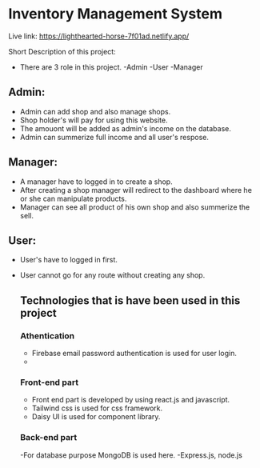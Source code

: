 # Inventory Management System

Live link: https://lighthearted-horse-7f01ad.netlify.app/

Short Description of this project:

- There are 3 role in this project.
  -Admin
  -User
  -Manager
  
 ## Admin:
- Admin can add shop and also manage shops.
- Shop holder's will pay for using this website.
- The amouont will be added as admin's income on the database.
- Admin can summerize full income and all user's respose.

 ## Manager:
- A manager have to logged in to create a shop.
- After creating a shop manager will redirect to the dashboard where he or she can manipulate products.
- Manager can see all product of his own shop and also summerize the sell.

 ## User:

- User's have to logged in first.
- User cannot go for any route without creating any shop.

  ## Technologies that is have been used in this project

  ### Athentication
  
  - Firebase email password authentication is used for user login.
  - 
  ### Front-end part

  - Front end part is developed by using react.js and javascript.
  - Tailwind css is used for css framework.
  - Daisy UI is used for component library.
 
  ### Back-end part

  -For database purpose MongoDB is used here.
  -Express.js, node.js 
  

  
  
